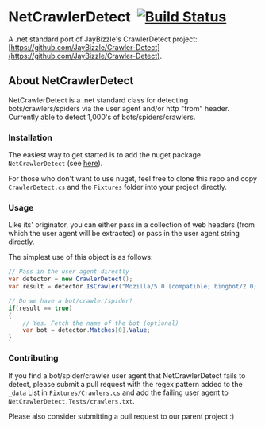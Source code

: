 # NetCrawlerDetect &nbsp;[![Build Status](https://travis-ci.org/gplumb/NetCrawlerDetect.svg?branch=master)](https://travis-ci.org/gplumb/NetCrawlerDetect)
A .net standard port of JayBizzle's CrawlerDetect project: [https://github.com/JayBizzle/Crawler-Detect](https://github.com/JayBizzle/Crawler-Detect).

## About NetCrawlerDetect

NetCrawlerDetect is a .net standard class for detecting bots/crawlers/spiders via the user agent and/or http "from" header. Currently able to detect 1,000's of bots/spiders/crawlers.

### Installation
The easiest way to get started is to add the nuget package `NetCrawlerDetect` (see [here](https://www.nuget.org/packages/NetCrawlerDetect)).

For those who don't want to use nuget, feel free to clone this repo and copy `CrawlerDetect.cs` and the `Fixtures` folder into your project directly.

### Usage
Like its' originator, you can either pass in a collection of web headers (from which the user agent will be extracted) or pass in the user agent string directly.

The simplest use of this object is as follows:

```csharp
// Pass in the user agent directly
var detector = new CrawlerDetect();
var result = detector.IsCrawler("Mozilla/5.0 (compatible; bingbot/2.0; +http://www.bing.com/bingbot.htm)");

// Do we have a bot/crawler/spider?
if(result == true)
{
    // Yes. Fetch the name of the bot (optional)
    var bot = detector.Matches[0].Value;
}
```

### Contributing
If you find a bot/spider/crawler user agent that NetCrawlerDetect fails to detect, please submit a pull request with the regex pattern added to the `_data` List in `Fixtures/Crawlers.cs` and add the failing user agent to `NetCrawlerDetect.Tests/crawlers.txt`.

Please also consider submitting a pull request to our parent project :)
